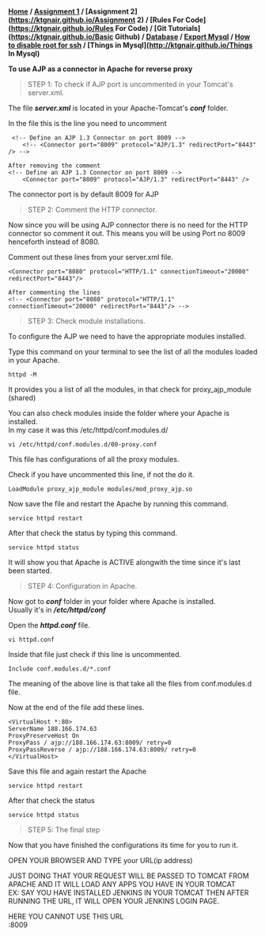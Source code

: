 **[Home](https://ktgnair.github.io/) / [Assignment 1](https://ktgnair.github.io/) / [Assignment 2](https://ktgnair.github.io/Assignment 2) / [Rules For Code](https://ktgnair.github.io/Rules For Code) / [Git Tutorials](https://ktgnair.github.io/Basic Github) / [Database](https://ktgnair.github.io/Database) / [Export Mysql](http://ktgnair.github.io/ExportMysql) / [How to disable root for ssh](http://ktgnair.github.io/DisableRoot) / [Things in Mysql](http://ktgnair.github.io/Things In Mysql)**  


**To use AJP as a connector in Apache for reverse proxy**   

> STEP 1: To check if AJP port is uncommented in your Tomcat's server.xml.  

The file _**server.xml**_ is located in your Apache-Tomcat's _**conf**_ folder.  

In the file this is the line you need to uncomment  
```  
 <!-- Define an AJP 1.3 Connector on port 8009 -->  
    <!-- <Connector port="8009" protocol="AJP/1.3" redirectPort="8443" /> -->  
 
After removing the comment  
<!-- Define an AJP 1.3 Connector on port 8009 -->  
    <Connector port="8009" protocol="AJP/1.3" redirectPort="8443" />  
```  
The connector port is by default 8009 for AJP  

> STEP 2: Comment the HTTP connector.  

Now since you will be using AJP connector there is no need for the HTTP connector so comment it out. 
This means you will be using Port no 8009 henceforth instead of 8080.  

Comment out these lines from your server.xml file.  
```  
<Connector port="8080" protocol="HTTP/1.1" connectionTimeout="20000" redirectPort="8443"/>  

After commenting the lines  
<!-- <Connector port="8080" protocol="HTTP/1.1" connectionTimeout="20000" redirectPort="8443"/> -->  
```  

> STEP 3: Check module installations.  

To configure the AJP we need to have the appropriate modules installed.  

Type this command on your terminal to see the list of all the modules loaded in your Apache.  
```  
httpd -M  
```  
It provides you a list of all the modules, in that check for proxy_ajp_module (shared)  

You can also check modules inside the folder where your Apache is installed.  
In my case it was this /etc/httpd/conf.modules.d/   
```  
vi /etc/httpd/conf.modules.d/00-proxy.conf  
```  
This file has configurations of all the proxy modules.  

Check if you have uncommented this line, if not the do it.  
```  
LoadModule proxy_ajp_module modules/mod_proxy_ajp.so  
```  
Now save the file and restart the Apache by running this command.  
```  
service httpd restart  
```  
After that check the status by typing this command.  
```  
service httpd status  
```  

It will show you that Apache is ACTIVE alongwith the time since it's last been started.  

> STEP 4: Configuration in Apache.  

Now got to _**conf**_ folder in your folder where Apache is installed.  
Usually it's in  _**/etc/httpd/conf**_  

Open the _**httpd.conf**_ file.  
```  
vi httpd.conf  
```  
Inside that file just check if this line is uncommented.  
```  
Include conf.modules.d/*.conf  
```  
The meaning of the above line is that take all the files from conf.modules.d file.  

Now at the end of the file add these lines.  
```  
<VirtualHost *:80>  
ServerName 188.166.174.63  
ProxyPreserveHost On  
ProxyPass / ajp://188.166.174.63:8009/ retry=0  
ProxyPassReverse / ajp://188.166.174.63:8009/ retry=0  
</VirtualHost>  
```  
Save this file and again restart the Apache  
```  
service httpd restart  
```  
After that check the status  
```  
service httpd status   
```  

> STEP 5: The final step  

Now that you have finished the configurations its time for you to run it.  

OPEN YOUR BROWSER AND TYPE your URL(ip address)  

JUST DOING THAT YOUR REQUEST WILL BE PASSED TO TOMCAT FROM APACHE AND IT WILL LOAD ANY APPS YOU HAVE IN YOUR TOMCAT  
EX: SAY YOU HAVE INSTALLED JENKINS IN YOUR TOMCAT THEN AFTER RUNNING THE URL, IT WILL OPEN YOUR JENKINS LOGIN PAGE.  

HERE YOU CANNOT USE THIS URL   
<ip address>:8009   
